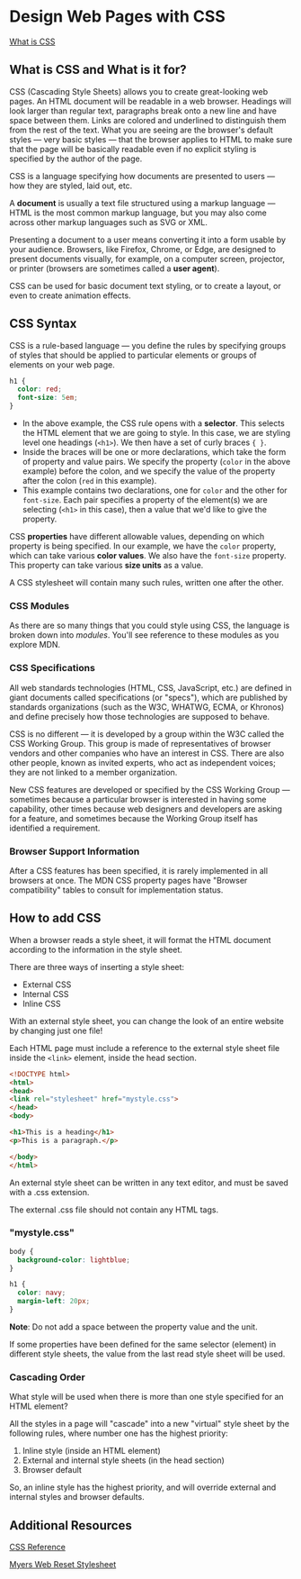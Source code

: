 # Design Web Pages with CSS

[What is CSS](https://developer.mozilla.org/en-US/docs/Learn/CSS/First_steps/What_is_CSS)

## What is CSS and What is it for?

CSS (Cascading Style Sheets) allows you to create great-looking web pages.  An HTML document will be readable in a web browser. Headings will look larger than regular text, paragraphs break onto a new line and have space between them. Links are colored and underlined to distinguish them from the rest of the text. What you are seeing are the browser's default styles — very basic styles — that the browser applies to HTML to make sure that the page will be basically readable even if no explicit styling is specified by the author of the page.

CSS is a language specifying how documents are presented to users — how they are styled, laid out, etc.

A **document** is usually a text file structured using a markup language — HTML is the most common markup language, but you may also come across other markup languages such as SVG or XML.

Presenting a document to a user means converting it into a form usable by your audience. Browsers, like Firefox, Chrome, or Edge, are designed to present documents visually, for example, on a computer screen, projector, or printer (browsers are sometimes called a **user agent**).

CSS can be used for basic document text styling, or to create a layout, or even to create animation effects.

## CSS Syntax

CSS is a rule-based language — you define the rules by specifying groups of styles that should be applied to particular elements or groups of elements on your web page.

```css
h1 {
  color: red;
  font-size: 5em;
}
```

- In the above example, the CSS rule opens with a **selector**. This selects the HTML element that we are going to style. In this case, we are styling level one headings (`<h1>`).
We then have a set of curly braces `{ }`.
- Inside the braces will be one or more declarations, which take the form of property and value pairs. We specify the property (`color` in the above example) before the colon, and we specify the value of the property after the colon (`red` in this example).
- This example contains two declarations, one for `color` and the other for `font-size`. Each pair specifies a property of the element(s) we are selecting (`<h1>` in this case), then a value that we'd like to give the property.

CSS **properties** have different allowable values, depending on which property is being specified. In our example, we have the `color` property, which can take various **color values**. We also have the `font-size` property. This property can take various **size units** as a value.

A CSS stylesheet will contain many such rules, written one after the other.

### CSS Modules

As there are so many things that you could style using CSS, the language is broken down into *modules*. You'll see reference to these modules as you explore MDN.

### CSS Specifications

All web standards technologies (HTML, CSS, JavaScript, etc.) are defined in giant documents called specifications (or "specs"), which are published by standards organizations (such as the W3C, WHATWG, ECMA, or Khronos) and define precisely how those technologies are supposed to behave.

CSS is no different — it is developed by a group within the W3C called the CSS Working Group. This group is made of representatives of browser vendors and other companies who have an interest in CSS. There are also other people, known as invited experts, who act as independent voices; they are not linked to a member organization.

New CSS features are developed or specified by the CSS Working Group — sometimes because a particular browser is interested in having some capability, other times because web designers and developers are asking for a feature, and sometimes because the Working Group itself has identified a requirement.

### Browser Support Information

After a CSS features has been specified, it is rarely implemented in all browsers at once. The MDN CSS property pages have "Browser compatibility" tables to consult for implementation status.

## How to add CSS

When a browser reads a style sheet, it will format the HTML document according to the information in the style sheet.

There are three ways of inserting a style sheet:

- External CSS
- Internal CSS
- Inline CSS

With an external style sheet, you can change the look of an entire website by changing just one file!

Each HTML page must include a reference to the external style sheet file inside the `<link>` element, inside the head section.

```html
<!DOCTYPE html>
<html>
<head>
<link rel="stylesheet" href="mystyle.css">
</head>
<body>

<h1>This is a heading</h1>
<p>This is a paragraph.</p>

</body>
</html>
```

An external style sheet can be written in any text editor, and must be saved with a .css extension.

The external .css file should not contain any HTML tags.

### "mystyle.css"

```css
body {
  background-color: lightblue;
}

h1 {
  color: navy;
  margin-left: 20px;
}
```

**Note**: Do not add a space between the property value and the unit.

If some properties have been defined for the same selector (element) in different style sheets, the value from the last read style sheet will be used.

### Cascading Order

What style will be used when there is more than one style specified for an HTML element?

All the styles in a page will "cascade" into a new "virtual" style sheet by the following rules, where number one has the highest priority:

1. Inline style (inside an HTML element)
2. External and internal style sheets (in the head section)
3. Browser default

So, an inline style has the highest priority, and will override external and internal styles and browser defaults.

## Additional Resources

[CSS Reference](https://developer.mozilla.org/en-US/docs/Web/CSS/Reference)

[Myers Web Reset Stylesheet](https://meyerweb.com/eric/tools/css/reset/)